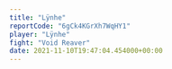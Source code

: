 ```yaml
---
title: "Lÿnhe"
reportCode: "6gCk4KGrXh7WqHY1"
player: "Lÿnhe"
fight: "Void Reaver"
date: 2021-11-10T19:47:04.454000+00:00
---
```

